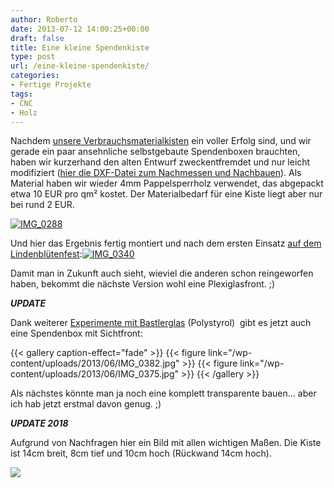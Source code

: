 ```yaml
---
author: Roberto
date: 2013-07-12 14:00:25+00:00
draft: false
title: Eine kleine Spendenkiste
type: post
url: /eine-kleine-spendenkiste/
categories:
- Fertige Projekte
tags:
- CNC
- Holz
---
```


Nachdem [unsere Verbrauchsmaterialkisten](/eine-kiste-fur-die-verbrauchsmaterialkasse/) ein voller Erfolg sind, und wir gerade ein paar ansehnliche selbstgebaute Spendenboxen brauchten, haben wir kurzerhand den alten Entwurf zweckentfremdet und nur leicht modifiziert ([hier die DXF-Datei zum Nachmessen und Nachbauen](/wp-content/uploads/2013/06/spendenkiste.dxf)). <!-- more -->Als Material haben wir wieder 4mm Pappelsperrholz verwendet, das abgepackt etwa 10 EUR pro qm² kostet. Der Materialbedarf für eine Kiste liegt aber nur bei rund 2 EUR.

[![IMG_0288](/wp-content/uploads/2013/06/IMG_0288-1024x767.jpg)
](/wp-content/uploads/2013/06/IMG_0288.jpg)

Und hier das Ergebnis fertig montiert und nach dem ersten Einsatz [auf dem Lindenblütenfest](/nachlese-zum-lindenblutenfest-2013-in-den-franckeschen-stiftungen/):[![IMG_0340](/wp-content/uploads/2013/06/IMG_0340-1024x768.jpg)
](/wp-content/uploads/2013/06/IMG_0340.jpg)

Damit man in Zukunft auch sieht, wieviel die anderen schon reingeworfen haben, bekommt die nächste Version wohl eine Plexiglasfront. ;)

***UPDATE***

Dank weiterer [Experimente mit Bastlerglas](/bastlerglas-frasen-versuch-nr-3-4-und-5/) (Polystyrol)  gibt es jetzt auch eine Spendenbox mit Sichtfront:


{{< gallery caption-effect="fade" >}}
  {{< figure link="/wp-content/uploads/2013/06/IMG_0382.jpg" >}}
{{< figure link="/wp-content/uploads/2013/06/IMG_0375.jpg" >}}
{{< /gallery >}}

Als nächstes könnte man ja noch eine komplett transparente bauen... aber ich hab jetzt erstmal davon genug. ;)

***UPDATE 2018***

Aufgrund von Nachfragen hier ein Bild mit allen wichtigen Maßen. Die Kiste ist 14cm breit, 8cm tief und 10cm hoch (Rückwand 14cm hoch).

[![](/wp-content/uploads/2013/07/bemaszung-spendenbox-1024x652.png)
](/wp-content/uploads/2013/07/bemaszung-spendenbox.png)
